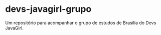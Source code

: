 # devs-javagirl-grupo
Um repositório para acompanhar o grupo de estudos de Brasília do Devs JavaGirl. 
